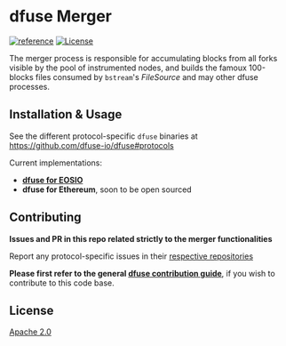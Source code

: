 # dfuse Merger

[![reference](https://img.shields.io/badge/godoc-reference-5272B4.svg?style=flat-square)](https://pkg.go.dev/github.com/dfuse-io/merger)
[![License](https://img.shields.io/badge/License-Apache%202.0-blue.svg)](https://opensource.org/licenses/Apache-2.0)

The merger process is responsible for accumulating blocks from all
forks visible by the pool of instrumented nodes, and builds the famoux
100-blocks files consumed by `bstream`'s _FileSource_ and may other
dfuse processes.

## Installation & Usage

See the different protocol-specific `dfuse` binaries at https://github.com/dfuse-io/dfuse#protocols

Current implementations:

* [**dfuse for EOSIO**](https://github.com/dfuse-io/dfuse-eosio)
* **dfuse for Ethereum**, soon to be open sourced


## Contributing

**Issues and PR in this repo related strictly to the merger functionalities**

Report any protocol-specific issues in their
[respective repositories](https://github.com/dfuse-io/dfuse#protocols)

**Please first refer to the general
[dfuse contribution guide](https://github.com/dfuse-io/dfuse/blob/master/CONTRIBUTING.md)**,
if you wish to contribute to this code base.


## License

[Apache 2.0](LICENSE)
